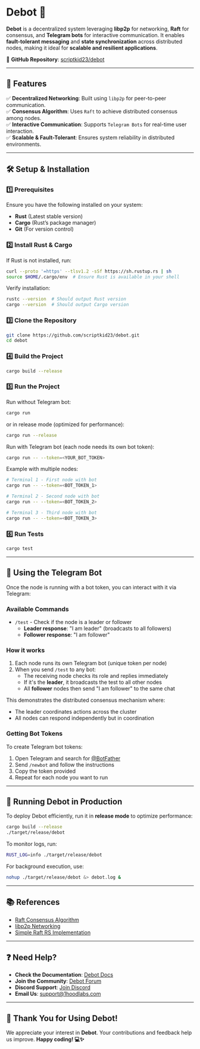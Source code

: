 # **Debot** 🚀  

**Debot** is a decentralized system leveraging **libp2p** for networking, **Raft** for consensus, and **Telegram bots** for interactive communication. It enables **fault-tolerant messaging** and **state synchronization** across distributed nodes, making it ideal for **scalable and resilient applications**.  

🔗 **GitHub Repository**: [scriptkid23/debot](https://github.com/scriptkid23/debot)  

---

## **📌 Features**  

✅ **Decentralized Networking**: Built using `libp2p` for peer-to-peer communication.  
✅ **Consensus Algorithm**: Uses `Raft` to achieve distributed consensus among nodes.  
✅ **Interactive Communication**: Supports `Telegram Bots` for real-time user interaction.  
✅ **Scalable & Fault-Tolerant**: Ensures system reliability in distributed environments.  

---

## **🛠️ Setup & Installation**  

### **1️⃣ Prerequisites**  

Ensure you have the following installed on your system:  

- **Rust** (Latest stable version)  
- **Cargo** (Rust’s package manager)  
- **Git** (For version control)  

### **2️⃣ Install Rust & Cargo**  

If Rust is not installed, run:  

```bash
curl --proto '=https' --tlsv1.2 -sSf https://sh.rustup.rs | sh
source $HOME/.cargo/env  # Ensure Rust is available in your shell
```

Verify installation:  

```bash
rustc --version  # Should output Rust version
cargo --version  # Should output Cargo version
```

### **3️⃣ Clone the Repository**  

```bash
git clone https://github.com/scriptkid23/debot.git
cd debot
```

### **4️⃣ Build the Project**  

```bash
cargo build --release
```

### **5️⃣ Run the Project**  

Run without Telegram bot:
```bash
cargo run
```

or in release mode (optimized for performance):  

```bash
cargo run --release
```

Run with Telegram bot (each node needs its own bot token):
```bash
cargo run -- --token=<YOUR_BOT_TOKEN>
```

Example with multiple nodes:
```bash
# Terminal 1 - First node with bot
cargo run -- --token=<BOT_TOKEN_1>

# Terminal 2 - Second node with bot
cargo run -- --token=<BOT_TOKEN_2>

# Terminal 3 - Third node with bot
cargo run -- --token=<BOT_TOKEN_3>
```

### **6️⃣ Run Tests**  

```bash
cargo test
```

---

## **🤖 Using the Telegram Bot**

Once the node is running with a bot token, you can interact with it via Telegram:

### **Available Commands**

- `/test` - Check if the node is a leader or follower
  - **Leader response**: "I am leader" (broadcasts to all followers)
  - **Follower response**: "I am follower"

### **How it works**

1. Each node runs its own Telegram bot (unique token per node)
2. When you send `/test` to any bot:
   - The receiving node checks its role and replies immediately
   - If it's the **leader**, it broadcasts the test to all other nodes
   - All **follower** nodes then send "I am follower" to the same chat

This demonstrates the distributed consensus mechanism where:
- The leader coordinates actions across the cluster
- All nodes can respond independently but in coordination

### **Getting Bot Tokens**

To create Telegram bot tokens:
1. Open Telegram and search for [@BotFather](https://t.me/botfather)
2. Send `/newbot` and follow the instructions
3. Copy the token provided
4. Repeat for each node you want to run

---

## **🚀 Running Debot in Production**  

To deploy Debot efficiently, run it in **release mode** to optimize performance:  

```bash
cargo build --release
./target/release/debot
```

To monitor logs, run:  

```bash
RUST_LOG=info ./target/release/debot
```

For background execution, use:  

```bash
nohup ./target/release/debot &> debot.log &
```

---

## **📚 References**  

- [Raft Consensus Algorithm](https://raft.github.io/)  
- [libp2p Networking](https://libp2p.io/)  
- [Simple Raft RS Implementation](https://github.com/simple-raft-rs/raft-rs/blob/master/src/core.rs)  

---

## **❓ Need Help?**  

- **Check the Documentation**: [Debot Docs](https://docs.debot.io)  
- **Join the Community**: [Debot Forum](https://community.debot.io)  
- **Discord Support**: [Join Discord](https://discord.gg/debot)  
- **Email Us**: [support@1hoodlabs.com](mailto:support@1hoodlabs.com)  

---

## **👏 Thank You for Using Debot!**  

We appreciate your interest in **Debot**. Your contributions and feedback help us improve. **Happy coding! 💻✨**  
